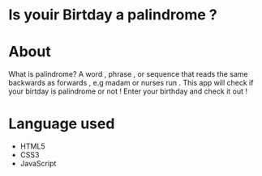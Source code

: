 # Is youir Birtday a palindrome ?
# About 
 What is palindrome?
 A word , phrase , or sequence that reads the same backwards as forwards , e.g madam or nurses run .
 This app will check if your birtday is palindrome or not ! Enter your birthday and check it out !
 
# Language used 
 - HTML5
 - CSS3
 - JavaScript
